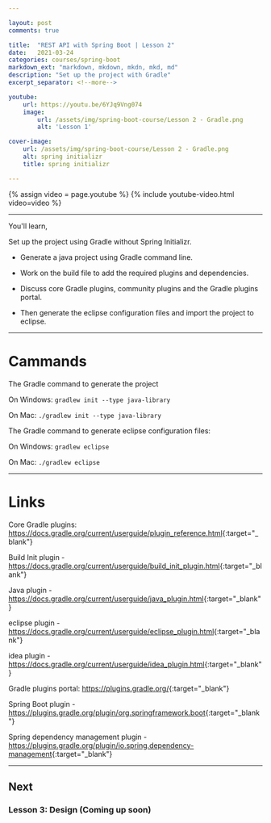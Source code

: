 ```yaml
---

layout: post
comments: true

title:  "REST API with Spring Boot | Lesson 2"
date:   2021-03-24
categories: courses/spring-boot
markdown_ext: "markdown, mkdown, mkdn, mkd, md"
description: "Set up the project with Gradle"
excerpt_separator: <!--more-->

youtube:
    url: https://youtu.be/6YJq9Vng074
    image:
        url: /assets/img/spring-boot-course/Lesson 2 - Gradle.png
        alt: 'Lesson 1'

cover-image: 
    url: /assets/img/spring-boot-course/Lesson 2 - Gradle.png
    alt: spring initializr
    title: spring initializr

---
```


{% assign video = page.youtube %}
{% include youtube-video.html video=video %}

<hr class="gray">

You'll learn,

Set up the project using Gradle without Spring Initializr.

- Generate a java project using Gradle command line.

- Work on the build file to add the required plugins and dependencies.

- Discuss core Gradle plugins, community plugins and the Gradle plugins portal.

- Then generate the eclipse configuration files and import the project to eclipse.


<hr class="gray">

# Cammands

The Gradle command to generate the project

On Windows: `gradlew init --type java-library`

On Mac: `./gradlew init --type java-library`



The Gradle command to generate eclipse configuration files:

On Windows:  `gradlew eclipse`

On Mac: `./gradlew eclipse`

<hr class="gray">

# Links

Core Gradle plugins: <https://docs.gradle.org/current/userguide/plugin_reference.html>{:target="_blank"}

Build Init plugin - <https://docs.gradle.org/current/userguide/build_init_plugin.html>{:target="_blank"}

Java plugin - <https://docs.gradle.org/current/userguide/java_plugin.html>{:target="_blank"}

eclipse plugin - <https://docs.gradle.org/current/userguide/eclipse_plugin.html>{:target="_blank"}

idea plugin - <https://docs.gradle.org/current/userguide/idea_plugin.html>{:target="_blank"}

Gradle plugins portal:  <https://plugins.gradle.org/>{:target="_blank"}

Spring Boot plugin - <https://plugins.gradle.org/plugin/org.springframework.boot>{:target="_blank"}

Spring dependency management plugin - <https://plugins.gradle.org/plugin/io.spring.dependency-management>{:target="_blank"}

<hr class="gray">

## Next

### Lesson 3: Design (Coming up soon)

